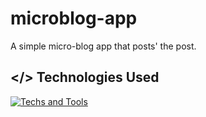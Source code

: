 # microblog-app

A simple micro-blog app that posts' the post.

## </> Technologies Used
[![Techs and Tools](https://skillicons.dev/icons?i=git,github,vscode,md,html,css,mongodb,express,nodejs)](https://skillicons.dev)